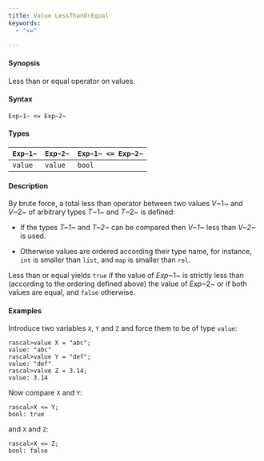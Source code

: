 ```yaml
---
title: Value LessThanOrEqual
keywords:
  - "<="

---
```


#### Synopsis

Less than or equal operator on values.

#### Syntax

`Exp~1~ <= Exp~2~`

#### Types

| `Exp~1~` | `Exp~2~` | `Exp~1~ <= Exp~2~`  |
| --- | --- | --- |
| `value`   |  `value`  | `bool`                |

#### Description

By brute force, a total less than operator between two values _V_~1~ and _V_~2~ of arbitrary types _T_~1~ and _T_~2~ is defined:

*  If the types _T~1~_ and _T~2~_ can be compared then _V~1~_ less than _V~2~_ is used.

*  Otherwise values are ordered according their type name, for instance, `int` is smaller than `list`, and `map` is smaller than `rel`.

Less than or equal yields `true` if the value of _Exp_~1~ is strictly less
than (according to the ordering defined above) the value of _Exp_~2~ or if both values are equal, and `false` otherwise.

#### Examples

Introduce two variables `X`, `Y` and `Z` and force them to be of type `value`:

```rascal-shell ,continue
rascal>value X = "abc";
value: "abc"
rascal>value Y = "def";
value: "def"
rascal>value Z = 3.14;
value: 3.14
```
Now compare `X` and `Y`:

```rascal-shell ,continue
rascal>X <= Y;
bool: true
```
and `X` and `Z`:

```rascal-shell ,continue
rascal>X <= Z;
bool: false
```

